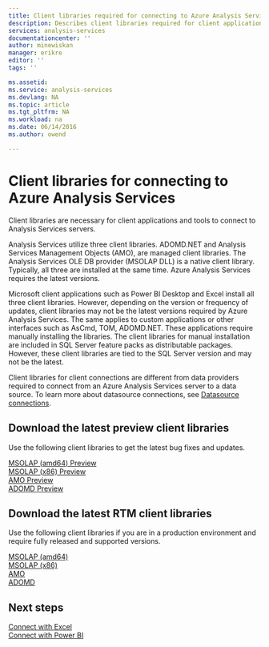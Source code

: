 ```yaml
---
title: Client libraries required for connecting to Azure Analysis Services | Microsoft Docs
description: Describes client libraries required for client applications and tools to connect Azure Analysis Services
services: analysis-services
documentationcenter: ''
author: minewiskan
manager: erikre
editor: ''
tags: ''

ms.assetid: 
ms.service: analysis-services
ms.devlang: NA
ms.topic: article
ms.tgt_pltfrm: NA
ms.workload: na
ms.date: 06/14/2016
ms.author: owend

---
```


# Client libraries for connecting to Azure Analysis Services

Client libraries are necessary for client applications and tools to connect to Analysis Services servers. 

Analysis Services utilize three client libraries. ADOMD.NET and Analysis Services Management Objects (AMO), are managed client libraries. The Analysis Services OLE DB provider (MSOLAP DLL) is a native client library. Typically, all three are installed at the same time. Azure Analysis Services requires the latest versions. 

Microsoft client applications such as Power BI Desktop and Excel install all three client libraries. However, depending on the version or frequency of updates, client libraries may not be the latest versions required by Azure Analysis Services. The same applies to custom applications or other interfaces such as AsCmd, TOM, ADOMD.NET. These applications require manually installing the libraries. The client libraries for manual installation are included in SQL Server feature packs as distributable packages. However, these client libraries are tied to the SQL Server version and may not be the latest.  

Client libraries for client connections are different from data providers required to connect from an Azure Analysis Services server to a data source. To learn more about datasource connections, see [Datasource connections](analysis-services-datasource.md).

## Download the latest **preview** client libraries  
Use the following client libraries to get the latest bug fixes and updates. 

[MSOLAP (amd64) Preview](http://download.microsoft.com/download/4/8/2/482E5799-9B8E-4724-8A4C-F301BAE788EE/14.0.500.170/amd64/SQL_AS_OLEDB.msi)</br>
[MSOLAP (x86) Preview](http://download.microsoft.com/download/4/8/2/482E5799-9B8E-4724-8A4C-F301BAE788EE/14.0.500.170/x86/SQL_AS_OLEDB.msi)</br>
[AMO Preview](http://download.microsoft.com/download/4/8/2/482E5799-9B8E-4724-8A4C-F301BAE788EE/14.0.500.170/SQL_AS_AMO.msi)</br>
[ADOMD Preview](http://download.microsoft.com/download/4/8/2/482E5799-9B8E-4724-8A4C-F301BAE788EE/14.0.500.170/SQL_AS_ADOMD.msi)</br>

## Download the latest **RTM** client libraries  
Use the following client libraries if you are in a production environment and require fully released and supported versions.

[MSOLAP (amd64)](https://go.microsoft.com/fwlink/?linkid=829576)</br>
[MSOLAP (x86)](https://go.microsoft.com/fwlink/?linkid=829575)</br>
[AMO](https://go.microsoft.com/fwlink/?linkid=829578)</br>
[ADOMD](https://go.microsoft.com/fwlink/?linkid=829577)</br>

## Next steps
[Connect with Excel](analysis-services-connect-excel.md)    
[Connect with Power BI](analysis-services-connect-pbi.md)
